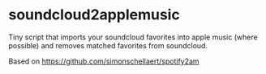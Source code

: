 # soundcloud2applemusic
Tiny script that imports your soundcloud favorites into apple music (where possible) and removes matched favorites from soundcloud.

Based on https://github.com/simonschellaert/spotify2am
